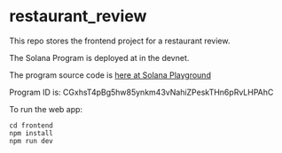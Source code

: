 # restaurant_review

This repo stores the frontend project for a restaurant review.

The Solana Program is deployed at in the devnet.

The program source code is [here at Solana Playground](https://beta.solpg.io/6662c261cffcf4b13384d14f)

Program ID is: CGxhsT4pBg5hw85ynkm43vNahiZPeskTHn6pRvLHPAhC

To run the web app:

```
cd frontend
npm install
npm run dev
```
